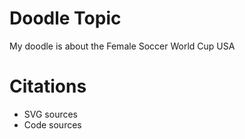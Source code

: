 # Doodle Topic
My doodle is about the Female Soccer World Cup USA
# Citations
* SVG sources
* Code sources